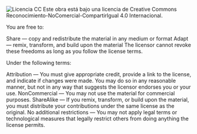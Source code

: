 ﻿
![Licencia CC](https://i.creativecommons.org/l/by-nc-sa/4.0/88x31.png  "Licencia CC")
Este obra está bajo una licencia de Creative Commons Reconocimiento-NoComercial-CompartirIgual 4.0 Internacional.

You are free to:

Share — copy and redistribute the material in any medium or format
Adapt — remix, transform, and build upon the material
The licensor cannot revoke these freedoms as long as you follow the license terms.





Under the following terms:

Attribution — You must give appropriate credit, provide a link to the license, and indicate if changes were made. You may do so in any reasonable manner, but not in any way that suggests the licensor endorses you or your use.
NonCommercial — You may not use the material for commercial purposes.
ShareAlike — If you remix, transform, or build upon the material, you must distribute your contributions under the same license as the original.
No additional restrictions — You may not apply legal terms or technological measures that legally restrict others from doing anything the license permits.
